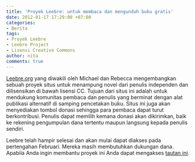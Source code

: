 ```yaml
---
title: 'Proyek Leebre: untuk membaca dan mengunduh buku gratis'
date: 2012-01-17 17:29:00 +07:00
categories:
- Berita
tags:
- Proyek Leebre
- Leebre Project
- Lisensi Creative Commons
author: nita
comments: true
---
```


[Leebre.org](http://leebre.org/) yang diwakili oleh Michael dan Rebecca mengembangkan sebuah proyek situs untuk menampung novel dari penulis independen dan dilisensikan di bawah lisensi CC. Tujuan dari situs ini adalah untuk mendukung komunitas pembaca dan penulis yang berminat dengan alat publikasi alternatif di samping pencetakan buku. Situs ini juga akan menyediakan tombol donasi sehingga para pembaca dapat turut berkontribusi. Penulis dapat memilih kemana donasi akan dikirimkan, baik ke rekening pengumpulan dana tertentu maupun langsung kepada penulis sendiri.

Leebre telah hampir selesai dan akan mulai dapat diakses pada pertengahan Februari. Mereka masih membutuhkan dukungan dana. Apabila Anda ingin membantu proyek ini Anda dapat mengakses [tautan ini](http://www.kickstarter.com/projects/mpb/leebreorg-liberate-fiction-with-free-social-publis?ref=6gv0om).
